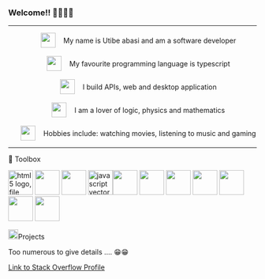 ### Welcome!! 👋🏾👋🏾
<hr/>
<ul>
 <li style="display: flex; align-items:center; justify-content:center; gap: 1rem;">
  <img  src="https://cdn-icons-png.flaticon.com/128/1049/1049443.png" width="30" height="30"/>
  <span style="">My name is Utibe abasi and am a software developer</span>
 </li>
 <br/>
  <li style="display: flex; align-items:center; justify-content:center; gap: 1rem;">
    <img src="https://cdn-icons-png.flaticon.com/128/5968/5968381.png" width="30" height="30"/>
   <span style="" > My favourite programming language is typescript</span>
  </li>
  <br/>
  <li style="display: flex; align-items:center; justify-content:center; gap: 1rem;">
   <img  src="https://cdn-icons-png.flaticon.com/128/7328/7328746.png" width="30" height="30"/>
  <span style="" >I build APIs, web and desktop application</span>
 </li>
  <br/>
  <li style="display: flex; align-items:center; justify-content:center; gap: 1rem;">
    <img src="https://cdn-icons-png.flaticon.com/128/7773/7773975.png" width="30" height="30"/>
   <span>I am a lover of logic, physics and mathematics</span>
 </li>
  <br/>
  <li style="display: flex; align-items:center; justify-content:center; gap: 1rem;">
    <img src="https://cdn-icons-png.flaticon.com/128/3655/3655721.png" width="30" height="30"/>
   <span>Hobbies include: watching movies, listening to music and gaming</span>
 </li>
</ul>

<hr/>
🧰 Toolbox 
<p><img src="https://www.freepnglogos.com/uploads/html5-logo-png/html5-logo-file-html-shiny-icon-svg-wikimedia-commons-11.png" width="50" alt="html5 logo, file html <img src="https://www.freepnglogos.com/uploads/html5-logo-png/html5-logo-file-html-shiny-icon-svg-wikimedia-commons-11.png" width="50" height="50" alt="html5 logo, file html shiny icon svg wikimedia commons" /> <img src="https://iconape.com/wp-content/files/dj/370768/svg/370768.svg" width="50" height="50"/> <img src="https://iconape.com/wp-content/files/un/371197/svg/371197.svg" width="50" height="50"/> <img src="https://www.freepnglogos.com/uploads/javascript-png/javascript-vector-logo-yellow-png-transparent-javascript-vector-12.png" width="50" height="50" alt="javascript vector logo yellow png transparent javascript vector" /><img src="https://iconape.com/wp-content/files/fh/110909/svg/typescript.svg" width="50" height="50"/>  <img src="https://iconape.com/wp-content/files/xn/371621/svg/371621.svg" width="50" height="50"/>
  <img src="https://iconape.com/wp-content/files/fo/371358/svg/371358.svg" width="50" height="50"/>  <img src="https://iconape.com/wp-content/files/ec/371378/svg/371378.svg" width="50" height="50"/>  <img src="https://iconape.com/wp-content/files/fe/83764/svg/nodejs-1.svg" width="50" height="50"/> <img src="https://iconape.com/wp-content/files/sw/371233/svg/371233.svg" height="50" width="50"/> <img src="https://iconape.com/wp-content/files/im/64767/svg/git.svg" height="50" width="50"/></p>

  <p> <img src="https://iconape.com/wp-content/files/kd/121943/svg/Microsoft_Project__2019-present_.svg" height="20" width="20"/>Projects </p>
  <p>Too numerous to give details .... 😁😁 </p>
  <p><a href="https://stackoverflow.com/users/18433959/xlaez-kamou">Link to Stack Overflow Profile</a></p>
